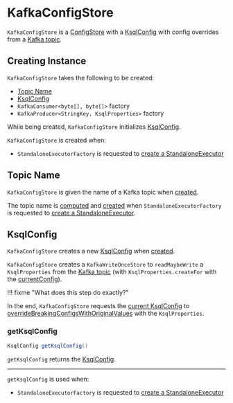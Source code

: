 # KafkaConfigStore

`KafkaConfigStore` is a [ConfigStore](ConfigStore.md) with a [KsqlConfig](#ksqlConfig) with config overrides from a [Kafka topic](#topicName).

## Creating Instance

`KafkaConfigStore` takes the following to be created:

* [Topic Name](#topicName)
* <span id="currentConfig"> [KsqlConfig](../KsqlConfig.md)
* <span id="consumer"> `KafkaConsumer<byte[], byte[]>` factory
* <span id="producer"> `KafkaProducer<StringKey, KsqlProperties>` factory

While being created, `KafkaConfigStore` initializes [KsqlConfig](#ksqlConfig).

`KafkaConfigStore` is created when:

* `StandaloneExecutorFactory` is requested to [create a StandaloneExecutor](StandaloneExecutorFactory.md#create)

## <span id="topicName"> Topic Name

`KafkaConfigStore` is given the name of a Kafka topic when [created](#creating-instance).

The topic name is [computed](../rest/ReservedInternalTopics.md#configsTopic) and [created](../KsqlInternalTopicUtils.md#ensureTopic) when `StandaloneExecutorFactory` is requested to [create a StandaloneExecutor](StandaloneExecutorFactory.md#create).

## <span id="ksqlConfig"><span id="getKsqlConfig"> KsqlConfig

`KafkaConfigStore` creates a new [KsqlConfig](../KsqlConfig.md) when [created](#creating-instance).

`KafkaConfigStore` creates a `KafkaWriteOnceStore` to `readMaybeWrite` a `KsqlProperties` from the [Kafka topic](#topicName) (with `KsqlProperties.createFor` with the [currentConfig](#currentConfig)).

!!! fixme "What does this step do exactly?"

In the end, `KafkaConfigStore` requests the [current KsqlConfig](#currentConfig) to [overrideBreakingConfigsWithOriginalValues](../KsqlConfig.md#overrideBreakingConfigsWithOriginalValues) with the `KsqlProperties`.

### getKsqlConfig

```java
KsqlConfig getKsqlConfig()
```

`getKsqlConfig` returns the [KsqlConfig](#ksqlConfig).

---

`getKsqlConfig` is used when:

* `StandaloneExecutorFactory` is requested to [create a StandaloneExecutor](StandaloneExecutorFactory.md#create)
